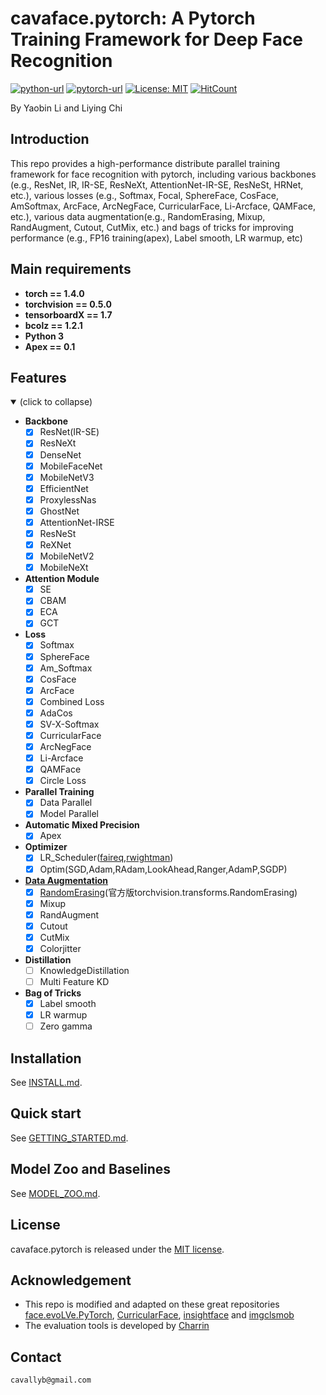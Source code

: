 # cavaface.pytorch: A Pytorch Training Framework for Deep Face Recognition

[![python-url](https://img.shields.io/badge/Python-3.x-red.svg)](https://www.python.org/)
[![pytorch-url](https://img.shields.io/badge/Pytorch-1.4-blue.svg)](https://pytorch.org/)
[![License: MIT](https://img.shields.io/badge/License-MIT-yellow.svg)](LICENSE)
[![HitCount](http://hits.dwyl.com/cavalleria/cavafacepytorch.svg)](http://hits.dwyl.com/cavalleria/cavafacepytorch)

By Yaobin Li and Liying Chi

## Introduction

This repo provides a high-performance distribute parallel training framework for face recognition with pytorch, including various backbones (e.g., ResNet, IR, IR-SE, ResNeXt, AttentionNet-IR-SE, ResNeSt, HRNet, etc.), various losses (e.g., Softmax, Focal, SphereFace, CosFace, AmSoftmax, ArcFace, ArcNegFace, CurricularFace, Li-Arcface, QAMFace, etc.), various data augmentation(e.g., RandomErasing, Mixup, RandAugment, Cutout, CutMix, etc.) and bags of tricks for improving performance (e.g., FP16 training(apex), Label smooth, LR warmup, etc)

## Main requirements

* **torch == 1.4.0**
* **torchvision == 0.5.0**
* **tensorboardX == 1.7**
* **bcolz == 1.2.1**
* **Python 3**
* **Apex == 0.1**

## Features

<details open>
<summary>(click to collapse)</summary>

* **Backbone**
  * [x] ResNet(IR-SE)
  * [x] ResNeXt
  * [x] DenseNet
  * [x] MobileFaceNet
  * [x] MobileNetV3
  * [x] EfficientNet
  * [x] ProxylessNas
  * [x] GhostNet
  * [x] AttentionNet-IRSE
  * [x] ResNeSt
  * [x] ReXNet
  * [x] MobileNetV2
  * [x] MobileNeXt
* **Attention Module**
  * [x] SE
  * [x] CBAM
  * [x] ECA
  * [x] GCT
* **Loss**
  * [x] Softmax
  * [x] SphereFace
  * [x] Am_Softmax
  * [x] CosFace
  * [x] ArcFace
  * [x] Combined Loss
  * [x] AdaCos
  * [x] SV-X-Softmax
  * [x] CurricularFace
  * [x] ArcNegFace
  * [x] Li-Arcface
  * [x] QAMFace
  * [x] Circle Loss 
* **Parallel Training**
  * [x] Data Parallel
  * [x] Model Parallel
* **Automatic Mixed Precision**
  * [x] Apex
* **Optimizer**
  * [x] LR_Scheduler([faireq](https://github.com/pytorch/fairseq/tree/master/fairseq/optim/lr_scheduler),[rwightman](https://github.com/rwightman/pytorch-image-models/tree/master/timm/scheduler))
  * [x] Optim(SGD,Adam,RAdam,LookAhead,Ranger,AdamP,SGDP)
* **[Data Augmentation](https://github.com/albumentations-team/albumentations)**
  * [x] [RandomErasing](https://github.com/zhunzhong07/Random-Erasing/blob/master/transforms.py)(官方版torchvision.transforms.RandomErasing)
  * [x] Mixup
  * [x] RandAugment
  * [x] Cutout
  * [x] CutMix
  * [x] Colorjitter 
* **Distillation**
  * [ ] KnowledgeDistillation
  * [ ] Multi Feature KD
* **Bag of Tricks**
  * [x] Label smooth
  * [x] LR warmup
  * [ ] Zero gamma

</details>

## Installation

See [INSTALL.md](https://github.com/cavalleria/cavaface.pytorch/blob/master/docs/INSTALL.md).

## Quick start

See [GETTING_STARTED.md](https://github.com/cavalleria/cavaface.pytorch/blob/master/docs/GETTING_STARTED.md).

## Model Zoo and Baselines

See [MODEL_ZOO.md](https://github.com/cavalleria/cavaface.pytorch/blob/master/docs/MODEL_ZOO.md).

## License

cavaface.pytorch is released under the [MIT license](https://github.com/cavalleria/cavaface.pytorch/blob/master/docs/LICENSE).

## Acknowledgement

* This repo is modified and adapted on these great repositories [face.evoLVe.PyTorch](https://github.com/ZhaoJ9014/face.evoLVe.PyTorch), [CurricularFace](https://github.com/HuangYG123/CurricularFace), [insightface](https://github.com/deepinsight/insightface) and [imgclsmob](https://github.com/osmr/imgclsmob/)
* The evaluation tools is developed by [Charrin](https://github.com/Charrin)

## Contact

```markdown
cavallyb@gmail.com
```
